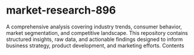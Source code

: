 # market-research-896
A comprehensive analysis covering industry trends, consumer behavior, market segmentation, and competitive landscape. This repository contains structured insights, raw data, and actionable findings designed to inform business strategy, product development, and marketing efforts.  Contents
